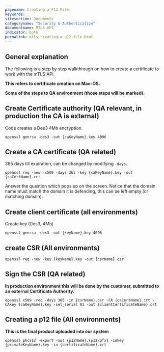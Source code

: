 ```yaml
---
pagename: Creating a P12 File
keywords:
sitesection: Documents
categoryname: "Security & Authentication"
documentname: MTLS API
indicator: both
permalink: mtls-creating-a-p12-file.html
---
```



## General explanation

The following is a step by step walkthrough on how to create a certificate to work with the mTLS API.

**This refers to certificate creation on Mac-OS.**

**Some of the steps to QA environment (those steps will be marked).**

## Create Certificate authority (QA relevant, in production the CA is external)

Code creates a Des3 4Mb encryption.
```
openssl genrsa -des3 -out {caKeyName}.key 4096
```

## Create a CA certificate (QA related)

365 days till expiration, can be changed by modifying `-days`.

```
openssl req -new -x509 -days 365 -key {caKeyName}.key -out {caCertName}.crt
```

Answer the question which pops up on the screen. Notice that the domain name must match the domain it is defending, this can be left empty (or matching domain).

## Create client certificate (all environments)

Create key (Des3, 4Mb)
```
openssl genrsa -des3 -out {keyName}.key 4096
```

## create CSR (All environments)
```
openssl req -new -key {keyName}.key -out {csrName}.csr
```

## Sign the CSR (QA related)

**In production environment this will be done by the customer, submitted to an external Certificate Authority.**

```
openssl x509 -req -days 365 -in {csrName}.csr -CA {caCertName}.crt -CAkey {caKeyName}.key -set_serial 01 -out {clientCertificateName}.crt
```

## Creating a p12 file (All environments)

**This is the final product uploaded into our system**

```
openssl pkcs12 -export -out {p12Name}.{p12/pfx} -inkey {privateKeyName}.key -in {certificateName}.crt
```
